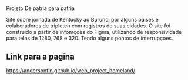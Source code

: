 # 

Projeto De patria para patria

Site sobre jornada de Kentucky ao Burundi por alguns paises e colaboradores de tripleten com registros de suas cidades. O site foi construido a partir de infomçoes do Figma, utilizando de responsividade para telas de 1280, 768 e 320. Tendo alguns pontos de interrupçoes. 

## Link para a pagina

https://andersonfln.github.io/web_project_homeland/
